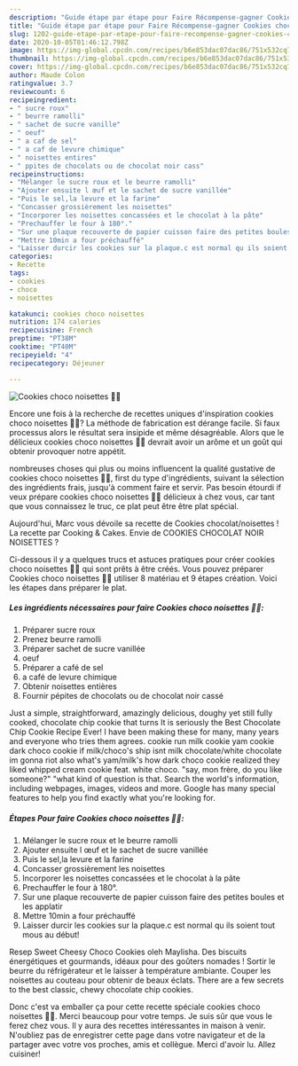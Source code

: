 ```yaml
---
description: "Guide étape par étape pour Faire Récompense-gagner Cookies choco noisettes 🍪🍫"
title: "Guide étape par étape pour Faire Récompense-gagner Cookies choco noisettes 🍪🍫"
slug: 1202-guide-etape-par-etape-pour-faire-recompense-gagner-cookies-choco-noisettes
date: 2020-10-05T01:46:12.798Z
image: https://img-global.cpcdn.com/recipes/b6e853dac07dac86/751x532cq70/cookies-choco-noisettes-🍪🍫-photo-principale-de-la-recette.jpg
thumbnail: https://img-global.cpcdn.com/recipes/b6e853dac07dac86/751x532cq70/cookies-choco-noisettes-🍪🍫-photo-principale-de-la-recette.jpg
cover: https://img-global.cpcdn.com/recipes/b6e853dac07dac86/751x532cq70/cookies-choco-noisettes-🍪🍫-photo-principale-de-la-recette.jpg
author: Maude Colon
ratingvalue: 3.7
reviewcount: 6
recipeingredient:
- " sucre roux"
- " beurre ramolli"
- " sachet de sucre vanille"
- " oeuf"
- " a caf de sel"
- " a caf de levure chimique"
- " noisettes entires"
- " ppites de chocolats ou de chocolat noir cass"
recipeinstructions:
- "Mélanger le sucre roux et le beurre ramolli"
- "Ajouter ensuite l œuf et le sachet de sucre vanillée"
- "Puis le sel,la levure et la farine"
- "Concasser grossièrement les noisettes"
- "Incorporer les noisettes concassées et le chocolat à la pâte"
- "Prechauffer le four à 180°."
- "Sur une plaque recouverte de papier cuisson faire des petites boules et les applatir"
- "Mettre 10min a four préchauffé"
- "Laisser durcir les cookies sur la plaque.c est normal qu ils soient tout mous au début!"
categories:
- Recette
tags:
- cookies
- choco
- noisettes

katakunci: cookies choco noisettes 
nutrition: 174 calories
recipecuisine: French
preptime: "PT38M"
cooktime: "PT40M"
recipeyield: "4"
recipecategory: Déjeuner

---
```



![Cookies choco noisettes 🍪🍫](https://img-global.cpcdn.com/recipes/b6e853dac07dac86/751x532cq70/cookies-choco-noisettes-🍪🍫-photo-principale-de-la-recette.jpg)

Encore une fois à la recherche de recettes uniques d'inspiration cookies choco noisettes 🍪🍫? La méthode de fabrication est dérange facile. Si faux processus alors le résultat sera insipide et même désagréable. Alors que le délicieux cookies choco noisettes 🍪🍫 devrait avoir un arôme et un goût qui obtenir provoquer notre appétit.

nombreuses choses qui plus ou moins influencent la qualité gustative de cookies choco noisettes 🍪🍫, first du type d'ingrédients, suivant la sélection des ingrédients frais, jusqu'à comment faire et servir. Pas besoin étourdi if veux prépare cookies choco noisettes 🍪🍫 délicieux à chez vous, car tant que vous connaissez le truc, ce plat peut être être plat spécial.

Aujourd&#39;hui, Marc vous dévoile sa recette de Cookies chocolat/noisettes ! La recette par Cooking &amp; Cakes. Envie de COOKIES CHOCOLAT NOIR NOISETTES ?


Ci-dessous il y a quelques trucs et astuces pratiques pour créer cookies choco noisettes 🍪🍫 qui sont prêts à être créés. Vous pouvez préparer Cookies choco noisettes 🍪🍫 utiliser 8 matériau et 9 étapes création. Voici les étapes dans préparer le plat.

<!--inarticleads1-->

##### Les ingrédients nécessaires pour faire Cookies choco noisettes 🍪🍫:

1. Préparer  sucre roux
1. Prenez  beurre ramolli
1. Préparer  sachet de sucre vanillée
1.   oeuf
1. Préparer  a café de sel
1.   a café de levure chimique
1. Obtenir  noisettes entières
1. Fournir  pépites de chocolats ou de chocolat noir cassé


Just a simple, straightforward, amazingly delicious, doughy yet still fully cooked, chocolate chip cookie that turns It is seriously the Best Chocolate Chip Cookie Recipe Ever! I have been making these for many, many years and everyone who tries them agrees. cookie run milk cookie yam cookie dark choco cookie if milk/choco&#39;s ship isnt milk chocolate/white chocolate im gonna riot also what&#39;s yam/milk&#39;s how dark choco cookie realized they liked whipped cream cookie feat. white choco. &#34;say, mon frère, do you like someone?&#34; &#34;what kind of question is that. Search the world&#39;s information, including webpages, images, videos and more. Google has many special features to help you find exactly what you&#39;re looking for. 

<!--inarticleads2-->

##### Étapes Pour faire Cookies choco noisettes 🍪🍫:

1. Mélanger le sucre roux et le beurre ramolli
1. Ajouter ensuite l œuf et le sachet de sucre vanillée
1. Puis le sel,la levure et la farine
1. Concasser grossièrement les noisettes
1. Incorporer les noisettes concassées et le chocolat à la pâte
1. Prechauffer le four à 180°.
1. Sur une plaque recouverte de papier cuisson faire des petites boules et les applatir
1. Mettre 10min a four préchauffé
1. Laisser durcir les cookies sur la plaque.c est normal qu ils soient tout mous au début!


Resep Sweet Cheesy Choco Cookies oleh Maylisha. Des biscuits énergétiques et gourmands, idéaux pour des goûters nomades ! Sortir le beurre du réfrigérateur et le laisser à température ambiante. Couper les noisettes au couteau pour obtenir de beaux éclats. There are a few secrets to the best classic, chewy chocolate chip cookies. 


Donc c'est va emballer ça pour cette recette spéciale cookies choco noisettes 🍪🍫. Merci beaucoup pour votre temps. Je suis sûr que vous le ferez chez vous. Il y aura des recettes  intéressantes in maison à venir. N'oubliez pas de enregistrer cette page dans votre navigateur et de la partager avec votre vos proches, amis et collègue. Merci d'avoir lu. Allez cuisiner!
